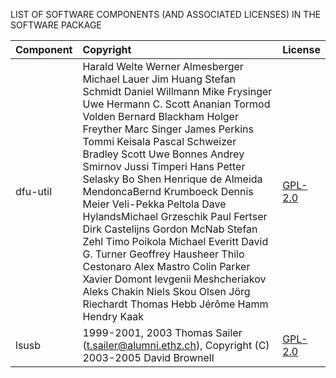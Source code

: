 LIST OF SOFTWARE COMPONENTS (AND ASSOCIATED LICENSES) IN THE SOFTWARE PACKAGE

| Component                       | Copyright                          | License                                          |
|:---------                       |:----------                         |:-------                                          |
| dfu-util                        | Harald Welte Werner Almesberger Michael Lauer Jim Huang Stefan Schmidt Daniel Willmann Mike Frysinger Uwe Hermann C. Scott Ananian Tormod Volden Bernard Blackham Holger Freyther Marc Singer James Perkins Tommi Keisala Pascal Schweizer Bradley Scott Uwe Bonnes Andrey Smirnov Jussi Timperi Hans Petter Selasky Bo Shen Henrique de Almeida MendoncaBernd Krumboeck Dennis Meier Veli-Pekka Peltola Dave HylandsMichael Grzeschik Paul Fertser Dirk Castelijns Gordon McNab Stefan Zehl Timo Poikola Michael Everitt David G. Turner Geoffrey Hausheer Thilo Cestonaro Alex Mastro Colin Parker Xavier Domont Ievgenii Meshcheriakov Aleks Chakin Niels Skou Olsen Jörg Riechardt Thomas Hebb Jérôme Hamm Hendry Kaak                        | [GPL-2.0](https://opensource.org/license/gpl-2-0)                               |
| lsusb                           | 1999-2001, 2003 Thomas Sailer (t.sailer@alumni.ethz.ch), Copyright (C) 2003-2005 David Brownell                        | [GPL-2.0](https://opensource.org/license/gpl-2-0)                               |